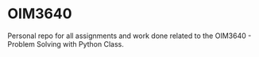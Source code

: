# OIM3640
Personal repo for all assignments and work done related to the OIM3640 - Problem Solving with Python Class.
